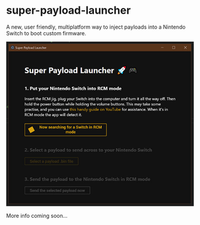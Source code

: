 # super-payload-launcher
A new, user friendly, multiplatform way to inject payloads into a Nintendo Switch to boot custom firmware.

![Super Payload Launcher teaser image](.github/img/spl.jpg)

More info coming soon...
